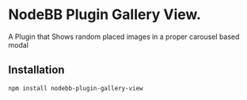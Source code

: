 # NodeBB Plugin Gallery View.

A Plugin that Shows random placed images in a proper carousel based modal

## Installation

    npm install nodebb-plugin-gallery-view
